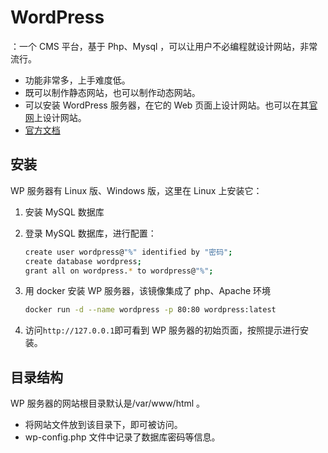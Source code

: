 # WordPress

：一个 CMS 平台，基于 Php、Mysql ，可以让用户不必编程就设计网站，非常流行。
- 功能非常多，上手难度低。
- 既可以制作静态网站，也可以制作动态网站。
- 可以安装 WordPress 服务器，在它的 Web 页面上设计网站。也可以在其[官网](https://wordpress.com)上设计网站。
- [官方文档](https://www.tutorialspoint.com/wordpress/)

## 安装

WP 服务器有 Linux 版、Windows 版，这里在 Linux 上安装它：
1. 安装 MySQL 数据库
2. 登录 MySQL 数据库，进行配置：

    ```sh
    create user wordpress@"%" identified by "密码";
    create database wordpress;
    grant all on wordpress.* to wordpress@"%";
    ```

3. 用 docker 安装 WP 服务器，该镜像集成了 php、Apache 环境

    ```sh
    docker run -d --name wordpress -p 80:80 wordpress:latest
    ```

4. 访问`http://127.0.0.1`即可看到 WP 服务器的初始页面，按照提示进行安装。

## 目录结构

WP 服务器的网站根目录默认是/var/www/html 。
- 将网站文件放到该目录下，即可被访问。
- wp-config.php 文件中记录了数据库密码等信息。
